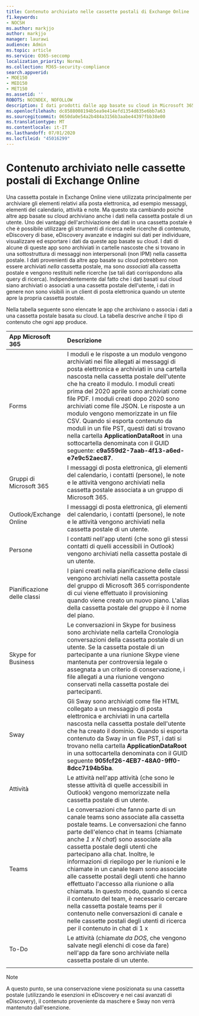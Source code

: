 ```yaml
---
title: Contenuto archiviato nelle cassette postali di Exchange Online
f1.keywords:
- NOCSH
ms.author: markjjo
author: markjjo
manager: laurawi
audience: Admin
ms.topic: article
ms.service: O365-seccomp
localization_priority: Normal
ms.collection: M365-security-compliance
search.appverid:
- MOE150
- MED150
- MET150
ms.assetid: ''
ROBOTS: NOINDEX, NOFOLLOW
description: I dati prodotti dalle app basate su cloud in Microsoft 365 sono archiviati o associati a una cassetta postale di Exchange Online dell'utente.
ms.openlocfilehash: dc8588008194b5ea9e414efd1354d835e6bb7a63
ms.sourcegitcommit: 0650da0e54a2b484a3156b3aabe44397fbb38e00
ms.translationtype: MT
ms.contentlocale: it-IT
ms.lasthandoff: 07/01/2020
ms.locfileid: "45016299"
---
```

# <a name="content-stored-in-exchange-online-mailboxes"></a>Contenuto archiviato nelle cassette postali di Exchange Online

Una cassetta postale in Exchange Online viene utilizzata principalmente per archiviare gli elementi relativi alla posta elettronica, ad esempio messaggi, elementi del calendario, attività e note. Ma questo sta cambiando poiché altre app basate su cloud archiviano anche i dati nella cassetta postale di un utente. Uno dei vantaggi dell'archiviazione dei dati in una cassetta postale è che è possibile utilizzare gli strumenti di ricerca nelle ricerche di contenuto, eDiscovery di base, eDiscovery avanzate e indagini sui dati per individuare, visualizzare ed esportare i dati da queste app basate su cloud. I dati di alcune di queste app sono archiviati in cartelle nascoste che si trovano in una sottostruttura di messaggi non interpersonali (non IPM) nella cassetta postale. I dati provenienti da altre app basate su cloud potrebbero non essere archiviati _nella_ cassetta postale, ma sono _associati_ alla cassetta postale e vengono restituiti nelle ricerche (se tali dati corrispondono alla query di ricerca). Indipendentemente dal fatto che i dati basati sul cloud siano archiviati o associati a una cassetta postale dell'utente, i dati in genere non sono visibili in un client di posta elettronica quando un utente apre la propria cassetta postale.

Nella tabella seguente sono elencate le app che archiviano o associa i dati a una cassetta postale basata su cloud. La tabella descrive anche il tipo di contenuto che ogni app produce.

|App Microsoft 365|Descrizione|
|:---------|:---------|
|Forms|I moduli e le risposte a un modulo vengono archiviati nei file allegati ai messaggi di posta elettronica e archiviati in una cartella nascosta nella cassetta postale dell'utente che ha creato il modulo. I moduli creati prima del 2020 aprile sono archiviati come file PDF. I moduli creati dopo 2020 sono archiviati come file JSON.  Le risposte a un modulo vengono memorizzate in un file CSV. Quando si esporta contenuto da moduli in un file PST, questi dati si trovano nella cartella **ApplicationDataRoot** in una sottocartella denominata con il GUID seguente: **c9a559d2-7aab-4f13-a6ed-e7e9c52aec87**.|
|Gruppi di Microsoft 365|I messaggi di posta elettronica, gli elementi del calendario, i contatti (persone), le note e le attività vengono archiviati nella cassetta postale associata a un gruppo di Microsoft 365.|
|Outlook/Exchange Online|I messaggi di posta elettronica, gli elementi del calendario, i contatti (persone), le note e le attività vengono archiviati nella cassetta postale di un utente.|
|Persone|I contatti nell'app utenti (che sono gli stessi contatti di quelli accessibili in Outlook) vengono archiviati nella cassetta postale di un utente.|
|Pianificazione delle classi|I piani creati nella pianificazione delle classi vengono archiviati nella cassetta postale del gruppo di Microsoft 365 corrispondente di cui viene effettuato il provisioning quando viene creato un nuovo piano. L'alias della cassetta postale del gruppo è il nome del piano.|
|Skype for Business|Le conversazioni in Skype for business sono archiviate nella cartella Cronologia conversazioni della cassetta postale di un utente. Se la cassetta postale di un partecipante a una riunione Skype viene mantenuta per controversia legale o assegnata a un criterio di conservazione, i file allegati a una riunione vengono conservati nella cassetta postale dei partecipanti.|
|Sway|Gli Sway sono archiviati come file HTML collegato a un messaggio di posta elettronica e archiviati in una cartella nascosta nella cassetta postale dell'utente che ha creato il dominio. Quando si esporta contenuto da Sway in un file PST, i dati si trovano nella cartella **ApplicationDataRoot** in una sottocartella denominata con il GUID seguente **905fcf26-4EB7-48A0-9ff0-8dcc7194b5ba**.|
|Attività|Le attività nell'app attività (che sono le stesse attività di quelle accessibili in Outlook) vengono memorizzate nella cassetta postale di un utente.|
|Teams|Le conversazioni che fanno parte di un canale teams sono associate alla cassetta postale teams. Le conversazioni che fanno parte dell'elenco chat in teams (chiamate anche *1 x N chat*) sono associate alla cassetta postale degli utenti che partecipano alla chat. Inoltre, le informazioni di riepilogo per le riunioni e le chiamate in un canale team sono associate alle cassette postali degli utenti che hanno effettuato l'accesso alla riunione o alla chiamata. In questo modo, quando si cerca il contenuto del team, è necessario cercare nella cassetta postale teams per il contenuto nelle conversazioni di canale e nelle cassette postali degli utenti di ricerca per il contenuto in chat di 1 x| 
|To-Do|Le attività (chiamate *da DOS*, che vengono salvate negli elenchi di cose da fare) nell'app da fare sono archiviate nella cassetta postale di un utente.|
||||

> [!NOTE]
> A questo punto, se una conservazione viene posizionata su una cassetta postale (utilizzando le esenzioni in eDiscovery e nei casi avanzati di eDiscovery), il contenuto proveniente da maschere e Sway non verrà mantenuto dall'esenzione. 
